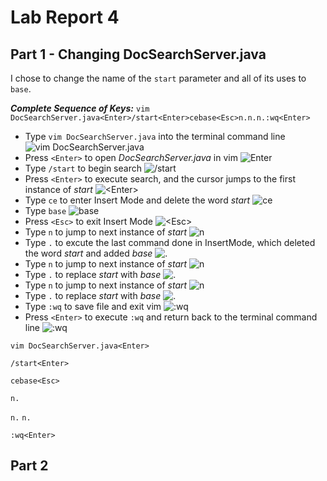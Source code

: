 # Lab Report 4
## Part 1 - Changing DocSearchServer.java

I chose to change the name of the `start` parameter and all of its uses to `base`.

***Complete Sequence of Keys:*** `vim DocSearchServer.java<Enter>/start<Enter>cebase<Esc>n.n.n.:wq<Enter>`
- Type `vim DocSearchServer.java` into the terminal command line ![`vim DocSearchServer.java`](LabReport_4.1.png)
- Press `<Enter>` to open *DocSearchServer.java* in vim ![`Enter`](LabReport_4.2.png)
- Type `/start` to begin search ![`/start`](LabReport_4.3.png)
- Press `<Enter>` to execute search, and the cursor jumps to the first instance of *start* ![`<Enter>`](LabReport_4.4.png)
- Type `ce` to enter Insert Mode and delete the word *start* ![`ce`](LabReport_4.5.png)
- Type `base` ![`base`](LabReport_4.6.png)
- Press `<Esc>` to exit Insert Mode ![`<Esc>`]()
- Type `n` to jump to next instance of *start* ![`n`](LabReport_4.7.png)
- Type `.` to excute the last command done in InsertMode, which deleted the word *start* and added *base* ![`.`](LabReport_4.8.png)
- Type `n` to jump to next instance of *start* ![`n`](LabReport_4.9.png)
- Type `.` to replace *start* with *base* ![`.`](LabReport_4.10.png)
- Type `n` to jump to next instance of *start* ![`n`](LabReport_4.11.png)
- Type `.` to replace *start* with *base* ![`.`](LabReport_4.12.png)
- Type `:wq` to save file and exit vim ![`:wq`](LabReport_4.13.png)
- Press `<Enter>` to execute `:wq` and return back to the terminal command line ![`:wq`](LabReport_4.14.png)


`vim DocSearchServer.java<Enter>`

`/start<Enter>`

`cebase<Esc>`

`n.`

`n.`
`n.`

`:wq<Enter>`

## Part 2
